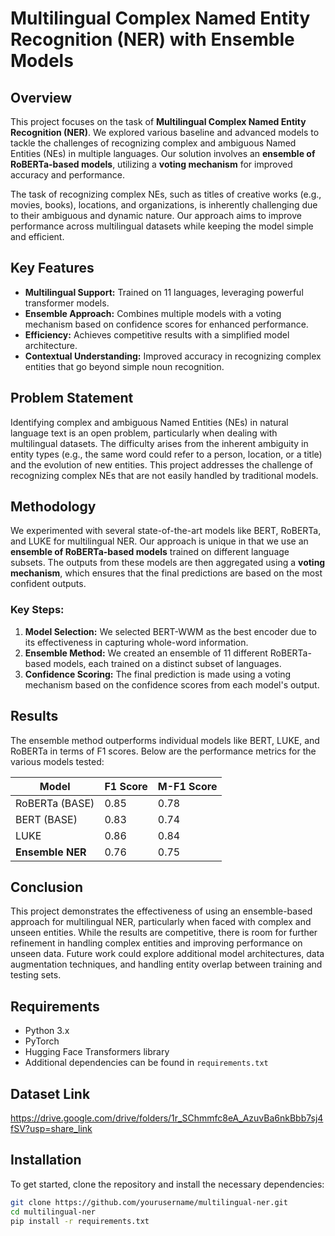 # Multilingual Complex Named Entity Recognition (NER) with Ensemble Models

## Overview

This project focuses on the task of **Multilingual Complex Named Entity Recognition (NER)**. We explored various baseline and advanced models to tackle the challenges of recognizing complex and ambiguous Named Entities (NEs) in multiple languages. Our solution involves an **ensemble of RoBERTa-based models**, utilizing a **voting mechanism** for improved accuracy and performance.

The task of recognizing complex NEs, such as titles of creative works (e.g., movies, books), locations, and organizations, is inherently challenging due to their ambiguous and dynamic nature. Our approach aims to improve performance across multilingual datasets while keeping the model simple and efficient.

## Key Features

- **Multilingual Support:** Trained on 11 languages, leveraging powerful transformer models.
- **Ensemble Approach:** Combines multiple models with a voting mechanism based on confidence scores for enhanced performance.
- **Efficiency:** Achieves competitive results with a simplified model architecture.
- **Contextual Understanding:** Improved accuracy in recognizing complex entities that go beyond simple noun recognition.

## Problem Statement

Identifying complex and ambiguous Named Entities (NEs) in natural language text is an open problem, particularly when dealing with multilingual datasets. The difficulty arises from the inherent ambiguity in entity types (e.g., the same word could refer to a person, location, or a title) and the evolution of new entities. This project addresses the challenge of recognizing complex NEs that are not easily handled by traditional models.

## Methodology

We experimented with several state-of-the-art models like BERT, RoBERTa, and LUKE for multilingual NER. Our approach is unique in that we use an **ensemble of RoBERTa-based models** trained on different language subsets. The outputs from these models are then aggregated using a **voting mechanism**, which ensures that the final predictions are based on the most confident outputs.

### Key Steps:
1. **Model Selection:** We selected BERT-WWM as the best encoder due to its effectiveness in capturing whole-word information.
2. **Ensemble Method:** We created an ensemble of 11 different RoBERTa-based models, each trained on a distinct subset of languages.
3. **Confidence Scoring:** The final prediction is made using a voting mechanism based on the confidence scores from each model's output.

## Results

The ensemble method outperforms individual models like BERT, LUKE, and RoBERTa in terms of F1 scores. Below are the performance metrics for the various models tested:

| Model       | F1 Score | M-F1 Score |
|-------------|----------|------------|
| RoBERTa (BASE) | 0.85     | 0.78       |
| BERT (BASE)    | 0.83     | 0.74       |
| LUKE           | 0.86     | 0.84       |
| **Ensemble NER** | 0.76     | 0.75       |

## Conclusion

This project demonstrates the effectiveness of using an ensemble-based approach for multilingual NER, particularly when faced with complex and unseen entities. While the results are competitive, there is room for further refinement in handling complex entities and improving performance on unseen data. Future work could explore additional model architectures, data augmentation techniques, and handling entity overlap between training and testing sets.

## Requirements

- Python 3.x
- PyTorch
- Hugging Face Transformers library
- Additional dependencies can be found in `requirements.txt`

## Dataset Link
https://drive.google.com/drive/folders/1r_SChmmfc8eA_AzuvBa6nkBbb7sj4fSV?usp=share_link

## Installation

To get started, clone the repository and install the necessary dependencies:

```bash
git clone https://github.com/yourusername/multilingual-ner.git
cd multilingual-ner
pip install -r requirements.txt
```

